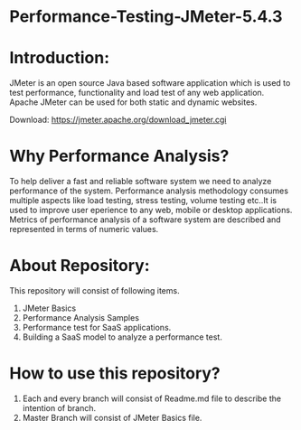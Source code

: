 # Performance-Testing-JMeter-5.4.3

<h1><b>Introduction:</b></h1>

JMeter is an open source Java based software application
which is used to test performance, functionality and load
test of any web application. Apache JMeter can be
used for both static and dynamic websites.

Download: https://jmeter.apache.org/download_jmeter.cgi

<h1><b>Why Performance Analysis?</b></h1>

To help deliver a fast and reliable software system we need to analyze performance of the system. Performance analysis methodology consumes multiple aspects like load testing, stress testing, volume testing etc..It is used to improve user eperience to any web, mobile or desktop applications. Metrics of performance analysis of a software system are described and represented in terms of numeric values.

<h1><b>About Repository:</b></h1>

This repository will consist of following items.
1. JMeter Basics
2. Performance Analysis Samples
3. Performance test for SaaS applications.
4. Building a SaaS model to analyze a performance test.

<h1><b>How to use this repository?</b></h1>

1. Each and every branch will consist of Readme.md file to describe the intention of branch.
2. Master Branch will consist of JMeter Basics file.



